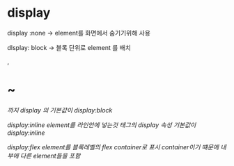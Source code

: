 # display
display :none 
-> element를 화면에서 숨기기위해 사용

dlsplay: block
-> 블록 단위로 element 를 배치
 <p> <div>,<h1>~<h6> 까지 display 의 기본값이 display:block

display:inline
 element를 라인안에 넣는것
 <span>태그의 display 속성 기본값이 display:inline

display:flex
element를 블록레벨의 flex container로 표시
container이기 떄문에 내부에 다른 element들을 포함
